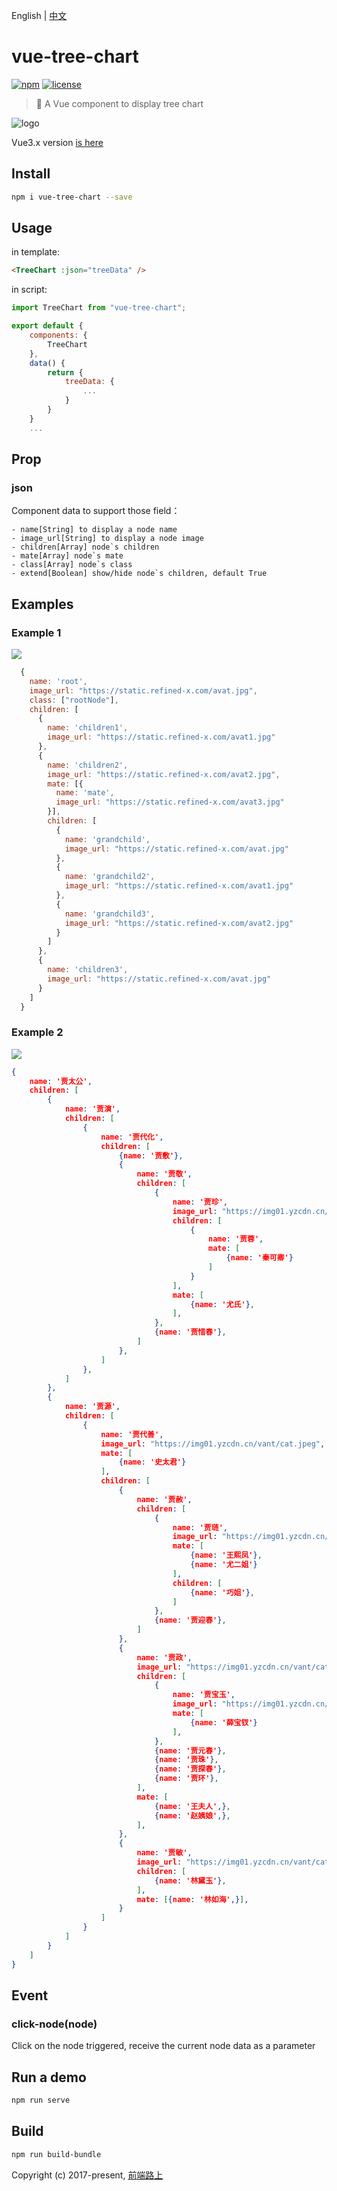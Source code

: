English | [中文](README_CN.md)

# vue-tree-chart

[![npm](https://img.shields.io/npm/v/vue-tree-chart.svg)](https://www.npmjs.com/package/vue-tree-chart/) [![license](https://img.shields.io/github/license/tower1229/Vue-Tree-Chart.svg)]()

> :deciduous_tree: A Vue component to display tree chart

![logo](https://refined-x.com/asset/vtc-logo.png)

Vue3.x version [is here](https://github.com/tower1229/Vue-Tree-Chart/tree/vue3)

## Install

```bash
npm i vue-tree-chart --save
```

## Usage

in template:

```html
<TreeChart :json="treeData" />
```

in script:

```js
import TreeChart from "vue-tree-chart";

export default {
	components: {
    	TreeChart
	},
	data() {
		return {
			treeData: {
				...
			}
		}
	}
	...
```

## Prop

### json

Component data to support those field：

```text
- name[String] to display a node name
- image_url[String] to display a node image
- children[Array] node`s children
- mate[Array] node`s mate
- class[Array] node`s class
- extend[Boolean] show/hide node`s children, default True
```

## Examples

### Example 1

![](C:\Users\Spring-_-Bear\Desktop\样例1.png)

```js
  {
    name: 'root',
    image_url: "https://static.refined-x.com/avat.jpg",
    class: ["rootNode"],
    children: [
      {
        name: 'children1',
        image_url: "https://static.refined-x.com/avat1.jpg"
      },
      {
        name: 'children2',
        image_url: "https://static.refined-x.com/avat2.jpg",
        mate: [{
          name: 'mate',
          image_url: "https://static.refined-x.com/avat3.jpg"
        }],
        children: [
          {
            name: 'grandchild',
            image_url: "https://static.refined-x.com/avat.jpg"
          },
          {
            name: 'grandchild2',
            image_url: "https://static.refined-x.com/avat1.jpg"
          },
          {
            name: 'grandchild3',
            image_url: "https://static.refined-x.com/avat2.jpg"
          }
        ]
      },
      {
        name: 'children3',
        image_url: "https://static.refined-x.com/avat.jpg"
      }
    ]
  }
```

### Example 2

![](C:\Users\Spring-_-Bear\Desktop\红楼梦.png)

```json
{
    name: '贾太公',
    children: [
        {
            name: '贾演',
            children: [
                {
                    name: '贾代化',
                    children: [
                        {name: '贾敷'},
                        {
                            name: '贾敬',
                            children: [
                                {
                                    name: '贾珍',
                                    image_url: "https://img01.yzcdn.cn/vant/cat.jpeg",
                                    children: [
                                        {
                                            name: '贾蓉',
                                            mate: [
                                                {name: '秦可卿'}
                                            ]
                                        }
                                    ],
                                    mate: [
                                        {name: '尤氏'},
                                    ],
                                },
                                {name: '贾惜春'},
                            ]
                        },
                    ]
                },
            ]
        },
        {
            name: '贾源',
            children: [
                {
                    name: '贾代善',
                    image_url: "https://img01.yzcdn.cn/vant/cat.jpeg",
                    mate: [
                        {name: '史太君'}
                    ],
                    children: [
                        {
                            name: '贾赦',
                            children: [
                                {
                                    name: '贾琏',
                                    image_url: "https://img01.yzcdn.cn/vant/cat.jpeg",
                                    mate: [
                                        {name: '王熙凤'},
                                        {name: '尤二姐'}
                                    ],
                                    children: [
                                        {name: '巧姐'},
                                    ]
                                },
                                {name: '贾迎春'},
                            ]
                        },
                        {
                            name: '贾政',
                            image_url: "https://img01.yzcdn.cn/vant/cat.jpeg",
                            children: [
                                {
                                    name: '贾宝玉',
                                    image_url: "https://img01.yzcdn.cn/vant/cat.jpeg",
                                    mate: [
                                        {name: '薛宝钗'}
                                    ],
                                },
                                {name: '贾元春'},
                                {name: '贾珠'},
                                {name: '贾探春'},
                                {name: '贾环'},
                            ],
                            mate: [
                                {name: '王夫人',},
                                {name: '赵姨娘',},
                            ],
                        },
                        {
                            name: '贾敏',
                            image_url: "https://img01.yzcdn.cn/vant/cat.jpeg",
                            children: [
                                {name: '林黛玉'},
                            ],
                            mate: [{name: '林如海',}],
                        }
                    ]
                }
            ]
        }
    ]
}
```

## Event

### click-node(node)

Click on the node triggered, receive the current node data as a parameter

## Run a demo

```bash
npm run serve
```

## Build

```bash
npm run build-bundle
```

Copyright (c) 2017-present, [前端路上](http://refined-x.com)
